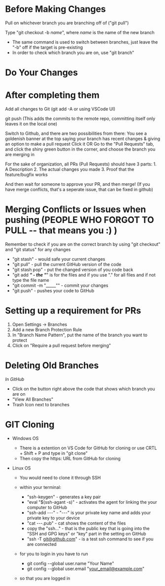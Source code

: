 # Before Making Changes
Pull on whichever branch you are branching off of ("git pull")

Type "git checkout -b *name*", where *name* is the name of the new branch
- The same command is used to switch between branches, just leave the "-b" off if the target is pre-existing
- In order to check which branch you are on, use "git branch"

# Do Your Changes

# After completing them
Add all changes to Git (git add -A or using VSCode UI)

git push (This adds the commits to the remote repo, committing itself only leaves it on the local one)

Switch to Github, and there are two possibilities from there:
    You see a goldenish banner at the top saying your branch has recent changes & giving an option to make a pull request
        Click it
    OR
    Go to the "Pull Requests" tab, and click the shiny green button in the corner, and choose the branch you are merging in

For the sake of organization, all PRs (Pull Requests) should have 3 parts:
    1. A Description
    2. The actual changes you made
    3. Proof that the feature/bugfix works

And then wait for someone to approve your PR, and then merge!
    (If you have merge conflicts, that's a seperate issue, that can be fixed in github)

# Merging Conflicts or Issues when pushing (PEOPLE WHO FORGOT TO PULL -- that means you :) ) 
Remember to check if you are on the correct branch by using "git checkout" and "git status" for any changes

- "git stash"                 - would safe your current changes
- "git pull"                  - pull the current GitHub version of the code
- "git stash pop"             - put the changed version of you code back 
- "git add ___"               - the "___" is for the files and if you use "." for all files and if not type the file name
- "git commit -m "_____""     - commit your changes 
- "git push"                  - pushes your code to GitHub

# Setting up a requirement for PRs
1. Open Settings -> Branches
2. Add a new Branch Protection Rule
3. In "Branch Name Pattern", put the name of the branch you want to protect
4. Click on "Require a pull request before merging"

# Deleting Old Branches
*In GitHub*
- Click on the button right above the code that shows which branch you are on
- "View All Branches"
- Trash Icon next to branches

# GIT Cloning 
- Windows OS
    - There is a extention on VS Code for GitHub for cloning or use CRTL + Shift + P and type in "git clone"
    - Then copy the https: URL from GitHub for cloning

- Linux OS
    - You would need to clone it through SSH
    - within your terminal:
        - "ssh-keygen"             - generates a key pair
        - "eval "$(ssh-agant -s)"  - activates the agent for linking the your computer to GitHub
        - "ssh-add ---"            - "---" is your private key name and adds your private key to your device
        - "cat ---.pub"            - cat shows the content of the files
        - copy the "ssh..."        - that is the public key that is going into the "SSH and GPG keys" or 
                                    "key" part in the setting on GitHub
        - "ssh -T git@github.com"  - is a test ssh command to see if you are connected

    - for you to login in you have to run
        - git config --global user.name "Your Name"
        - git config --global user.email "your_email@example.com"
    - so that you are logged in